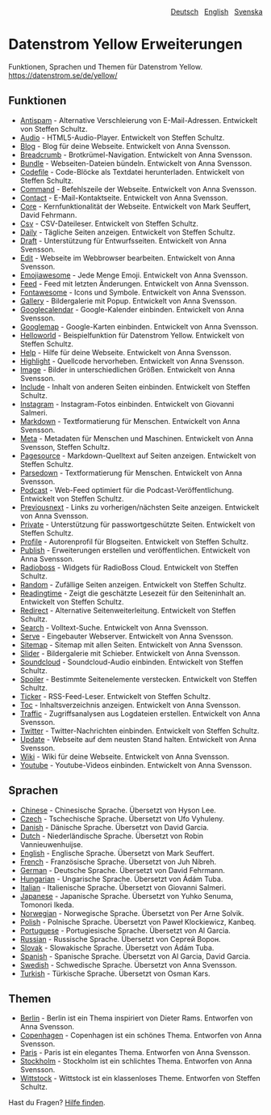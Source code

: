 <p align="right"><a href="README-de.md">Deutsch</a> &nbsp; <a href="README.md">English</a> &nbsp; <a href="README-sv.md">Svenska</a></p>

# Datenstrom Yellow Erweiterungen

Funktionen, Sprachen und Themen für Datenstrom Yellow. https://datenstrom.se/de/yellow/

## Funktionen

* [Antispam](https://github.com/schulle4u/yellow-extensions-schulle4u/tree/main/antispam/README-de.md) - Alternative Verschleierung von E-Mail-Adressen. Entwickelt von Steffen Schultz.
* [Audio](https://github.com/schulle4u/yellow-extensions-schulle4u/tree/main/audio/README-de.md) - HTML5-Audio-Player. Entwickelt von Steffen Schultz.
* [Blog](https://github.com/annaesvensson/yellow-blog/tree/main/README-de.md) - Blog für deine Webseite. Entwickelt von Anna Svensson.
* [Breadcrumb](https://github.com/annaesvensson/yellow-breadcrumb/tree/main/README-de.md) - Brotkrümel-Navigation. Entwickelt von Anna Svensson.
* [Bundle](https://github.com/annaesvensson/yellow-bundle/tree/main/README-de.md) - Webseiten-Dateien bündeln. Entwickelt von Anna Svensson.
* [Codefile](https://github.com/schulle4u/yellow-extensions-schulle4u/tree/main/codefile/README-de.md) - Code-Blöcke als Textdatei herunterladen. Entwickelt von Steffen Schultz.
* [Command](https://github.com/annaesvensson/yellow-command/tree/main/README-de.md) - Befehlszeile der Webseite. Entwickelt von Anna Svensson.
* [Contact](https://github.com/annaesvensson/yellow-contact/tree/main/README-de.md) - E-Mail-Kontaktseite. Entwickelt von Anna Svensson.
* [Core](https://github.com/annaesvensson/yellow-core/tree/main/README-de.md) - Kernfunktionalität der Webseite. Entwickelt von Mark Seuffert, David Fehrmann.
* [Csv](https://github.com/schulle4u/yellow-extensions-schulle4u/tree/main/csv/README-de.md) - CSV-Dateileser. Entwickelt von Steffen Schultz.
* [Daily](https://github.com/schulle4u/yellow-extensions-schulle4u/tree/main/daily) - Tägliche Seiten anzeigen. Entwickelt von Steffen Schultz.
* [Draft](https://github.com/annaesvensson/yellow-draft/tree/main/README-de.md) - Unterstützung für Entwurfsseiten. Entwickelt von Anna Svensson.
* [Edit](https://github.com/annaesvensson/yellow-edit/tree/main/README-de.md) - Webseite im Webbrowser bearbeiten. Entwickelt von Anna Svensson.
* [Emojiawesome](https://github.com/annaesvensson/yellow-emojiawesome/tree/main/README-de.md) - Jede Menge Emoji. Entwickelt von Anna Svensson.
* [Feed](https://github.com/annaesvensson/yellow-feed/tree/main/README-de.md) - Feed mit letzten Änderungen. Entwickelt von Anna Svensson.
* [Fontawesome](https://github.com/annaesvensson/yellow-fontawesome/tree/main/README-de.md) - Icons und Symbole. Entwickelt von Anna Svensson.
* [Gallery](https://github.com/annaesvensson/yellow-gallery/tree/main/README-de.md) - Bildergalerie mit Popup. Entwickelt von Anna Svensson.
* [Googlecalendar](https://github.com/annaesvensson/yellow-googlecalendar/tree/main/README-de.md) - Google-Kalender einbinden. Entwickelt von Anna Svensson.
* [Googlemap](https://github.com/annaesvensson/yellow-googlemap/tree/main/README-de.md) - Google-Karten einbinden. Entwickelt von Anna Svensson.
* [Helloworld](https://github.com/schulle4u/yellow-helloworld) - Beispielfunktion für Datenstrom Yellow. Entwickelt von Steffen Schultz.
* [Help](https://github.com/annaesvensson/yellow-help/tree/main/README-de.md) - Hilfe für deine Webseite. Entwickelt von Anna Svensson.
* [Highlight](https://github.com/annaesvensson/yellow-highlight/tree/main/README-de.md) - Quellcode hervorheben. Entwickelt von Anna Svensson.
* [Image](https://github.com/annaesvensson/yellow-image/tree/main/README-de.md) - Bilder in unterschiedlichen Größen. Entwickelt von Anna Svensson.
* [Include](https://github.com/schulle4u/yellow-extensions-schulle4u/tree/main/include/README-de.md) - Inhalt von anderen Seiten einbinden. Entwickelt von Steffen Schultz.
* [Instagram](https://github.com/GiovanniSalmeri/yellow-instagram) - Instagram-Fotos einbinden. Entwickelt von Giovanni Salmeri.
* [Markdown](https://github.com/annaesvensson/yellow-markdown/tree/main/README-de.md) - Textformatierung für Menschen. Entwickelt von Anna Svensson.
* [Meta](https://github.com/annaesvensson/yellow-meta/tree/main/README-de.md) - Metadaten für Menschen und Maschinen. Entwickelt von Anna Svensson, Steffen Schultz.
* [Pagesource](https://github.com/schulle4u/yellow-extensions-schulle4u/tree/main/pagesource/README-de.md) - Markdown-Quelltext auf Seiten anzeigen. Entwickelt von Steffen Schultz.
* [Parsedown](https://github.com/annaesvensson/yellow-parsedown/tree/main/README-de.md) - Textformatierung für Menschen. Entwickelt von Anna Svensson.
* [Podcast](https://github.com/schulle4u/yellow-extensions-schulle4u/tree/main/podcast/README-de.md) - Web-Feed optimiert für die Podcast-Veröffentlichung. Entwickelt von Steffen Schultz.
* [Previousnext](https://github.com/annaesvensson/yellow-previousnext/tree/main/README-de.md) - Links zu vorherigen/nächsten Seite anzeigen. Entwickelt von Anna Svensson.
* [Private](https://github.com/schulle4u/yellow-extensions-schulle4u/tree/main/private/README-de.md) - Unterstützung für passwortgeschützte Seiten. Entwickelt von Steffen Schultz.
* [Profile](https://github.com/schulle4u/yellow-extensions-schulle4u/tree/main/profile/README-de.md) - Autorenprofil für Blogseiten. Entwickelt von Steffen Schultz.
* [Publish](https://github.com/annaesvensson/yellow-publish/tree/main/README-de.md) - Erweiterungen erstellen und veröffentlichen. Entwickelt von Anna Svensson.
* [Radioboss](https://github.com/schulle4u/yellow-extensions-schulle4u/tree/main/radioboss/README-de.md) - Widgets für RadioBoss Cloud. Entwickelt von Steffen Schultz.
* [Random](https://github.com/schulle4u/yellow-extensions-schulle4u/tree/main/random/README-de.md) - Zufällige Seiten anzeigen. Entwickelt von Steffen Schultz.
* [Readingtime](https://github.com/schulle4u/yellow-extensions-schulle4u/tree/main/readingtime/README-de.md) - Zeigt die geschätzte Lesezeit für den Seiteninhalt an. Entwickelt von Steffen Schultz.
* [Redirect](https://github.com/schulle4u/yellow-extensions-schulle4u/tree/main/redirect/README-de.md) - Alternative Seitenweiterleitung. Entwickelt von Steffen Schultz.
* [Search](https://github.com/annaesvensson/yellow-search/tree/main/README-de.md) - Volltext-Suche. Entwickelt von Anna Svensson.
* [Serve](https://github.com/annaesvensson/yellow-serve/tree/main/README-de.md) - Eingebauter Webserver. Entwickelt von Anna Svensson.
* [Sitemap](https://github.com/annaesvensson/yellow-sitemap/tree/main/README-de.md) - Sitemap mit allen Seiten. Entwickelt von Anna Svensson.
* [Slider](https://github.com/annaesvensson/yellow-slider/tree/main/README-de.md) - Bildergalerie mit Schieber. Entwickelt von Anna Svensson.
* [Soundcloud](https://github.com/schulle4u/yellow-extensions-schulle4u/tree/main/soundcloud/README-de.md) - Soundcloud-Audio einbinden. Entwickelt von Steffen Schultz.
* [Spoiler](https://github.com/schulle4u/yellow-extensions-schulle4u/tree/main/spoiler/README-de.md) - Bestimmte Seitenelemente verstecken. Entwickelt von Steffen Schultz.
* [Ticker](https://github.com/schulle4u/yellow-extensions-schulle4u/tree/main/ticker/README-de.md) - RSS-Feed-Leser. Entwickelt von Steffen Schultz.
* [Toc](https://github.com/annaesvensson/yellow-toc/tree/main/README-de.md) - Inhaltsverzeichnis anzeigen. Entwickelt von Anna Svensson.
* [Traffic](https://github.com/annaesvensson/yellow-traffic/tree/main/README-de.md) - Zugriffsanalysen aus Logdateien erstellen. Entwickelt von Anna Svensson.
* [Twitter](https://github.com/schulle4u/yellow-extensions-schulle4u/tree/main/twitter/README-de.md) - Twitter-Nachrichten einbinden. Entwickelt von Steffen Schultz.
* [Update](https://github.com/annaesvensson/yellow-update/tree/main/README-de.md) - Webseite auf dem neusten Stand halten. Entwickelt von Anna Svensson.
* [Wiki](https://github.com/annaesvensson/yellow-wiki/tree/main/README-de.md) - Wiki für deine Webseite. Entwickelt von Anna Svensson.
* [Youtube](https://github.com/annaesvensson/yellow-youtube/tree/main/README-de.md) - Youtube-Videos einbinden. Entwickelt von Anna Svensson.

## Sprachen

* [Chinese](https://github.com/annaesvensson/yellow-language/tree/main/translations/chinese) - Chinesische Sprache. Übersetzt von Hyson Lee.
* [Czech](https://github.com/annaesvensson/yellow-language/tree/main/translations/czech) - Tschechische Sprache. Übersetzt von Ufo Vyhuleny.
* [Danish](https://github.com/annaesvensson/yellow-language/tree/main/translations/danish) - Dänische Sprache. Übersetzt von David Garcia.
* [Dutch](https://github.com/annaesvensson/yellow-language/tree/main/translations/dutch) - Niederländische Sprache. Übersetzt von Robin Vannieuwenhuijse.
* [English](https://github.com/annaesvensson/yellow-language/tree/main/translations/english) - Englische Sprache. Übersetzt von Mark Seuffert.
* [French](https://github.com/annaesvensson/yellow-language/tree/main/translations/french) - Französische Sprache. Übersetzt von Juh Nibreh.
* [German](https://github.com/annaesvensson/yellow-language/tree/main/translations/german) - Deutsche Sprache. Übersetzt von David Fehrmann.
* [Hungarian](https://github.com/annaesvensson/yellow-language/tree/main/translations/hungarian) - Ungarische Sprache. Übersetzt von Ádám Tuba.
* [Italian](https://github.com/annaesvensson/yellow-language/tree/main/translations/italian) - Italienische Sprache. Übersetzt von Giovanni Salmeri.
* [Japanese](https://github.com/annaesvensson/yellow-language/tree/main/translations/japanese) - Japanische Sprache. Übersetzt von Yuhko Senuma, Tomonori Ikeda.
* [Norwegian](https://github.com/annaesvensson/yellow-language/tree/main/translations/norwegian) - Norwegische Sprache. Übersetzt von Per Arne Solvik.
* [Polish](https://github.com/annaesvensson/yellow-language/tree/main/translations/polish) - Polnische Sprache. Übersetzt von Paweł Klockiewicz, Kanbeq.
* [Portuguese](https://github.com/annaesvensson/yellow-language/tree/main/translations/portuguese) - Portugiesische Sprache. Übersetzt von Al Garcia.
* [Russian](https://github.com/annaesvensson/yellow-language/tree/main/translations/russian) - Russische Sprache. Übersetzt von Сергей Ворон.
* [Slovak](https://github.com/annaesvensson/yellow-language/tree/main/translations/slovak) - Slowakische Sprache. Übersetzt von Ádám Tuba.
* [Spanish](https://github.com/annaesvensson/yellow-language/tree/main/translations/spanish) - Spanische Sprache. Übersetzt von Al Garcia, David Garcia.
* [Swedish](https://github.com/annaesvensson/yellow-language/tree/main/translations/swedish) - Schwedische Sprache. Übersetzt von Anna Svensson.
* [Turkish](https://github.com/annaesvensson/yellow-language/tree/main/translations/turkish) - Türkische Sprache. Übersetzt von Osman Kars.

## Themen

* [Berlin](https://github.com/annaesvensson/yellow-berlin/tree/main/README-de.md) - Berlin ist ein Thema inspiriert von Dieter Rams. Entworfen von Anna Svensson.
* [Copenhagen](https://github.com/annaesvensson/yellow-copenhagen/tree/main/README-de.md) - Copenhagen ist ein schönes Thema. Entworfen von Anna Svensson.
* [Paris](https://github.com/annaesvensson/yellow-paris/tree/main/README-de.md) - Paris ist ein elegantes Thema. Entworfen von Anna Svensson.
* [Stockholm](https://github.com/annaesvensson/yellow-stockholm/tree/main/README-de.md) - Stockholm ist ein schlichtes Thema. Entworfen von Anna Svensson.
* [Wittstock](https://github.com/schulle4u/yellow-wittstock/tree/main/README-de.md) - Wittstock ist ein klassenloses Theme. Entworfen von Steffen Schultz.

Hast du Fragen? [Hilfe finden](https://datenstrom.se/de/yellow/help/).
